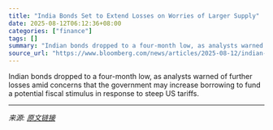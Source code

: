 ```yaml
---
title: "India Bonds Set to Extend Losses on Worries of Larger Supply"
date: 2025-08-12T06:12:36+08:00
categories: ["finance"]
tags: []
summary: "Indian bonds dropped to a four-month low, as analysts warned of further losses amid concerns that the government may increase borrowing to fund a potential fiscal stimulus in response to steep US tari"
source_url: "https://www.bloomberg.com/news/articles/2025-08-12/indian-bonds-set-to-extend-losses-on-worries-of-larger-supply"
---
```


Indian bonds dropped to a four-month low, as analysts warned of further losses amid concerns that the government may increase borrowing to fund a potential fiscal stimulus in response to steep US tariffs.

---

*来源: [原文链接](https://www.bloomberg.com/news/articles/2025-08-12/indian-bonds-set-to-extend-losses-on-worries-of-larger-supply)*
